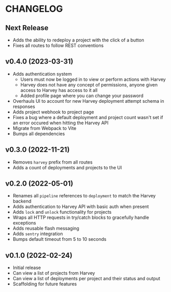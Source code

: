 # CHANGELOG

## Next Release

- Adds the ability to redeploy a project with the click of a button
- Fixes all routes to follow REST conventions

## v0.4.0 (2023-03-31)

- Adds authentication system
  - Users must now be logged in to view or perform actions with Harvey
  - Harvey does not have any concept of permissions, anyone given access to Harvey has access to it all
  - Added profile page where you can change your password
- Overhauls UI to account for new Harvey deployment attempt schema in responses
- Adds project webhook to project page
- Fixes a bug where a default deployment and project count wasn't set if an error occured when hitting the Harvey API
- Migrate from Webpack to Vite
- Bumps all dependencies

## v0.3.0 (2022-11-21)

- Removes `harvey` prefix from all routes
- Adds a count of deployments and projects to the UI

## v0.2.0 (2022-05-01)

- Renames all `pipeline` references to `deployment` to match the Harvey backend
- Adds authentication to Harvey API with basic auth when present
- Adds `lock` and `unlock` functionality for projects
- Wraps all HTTP requests in try/catch blocks to gracefully handle exceptions
- Adds reusable flash messaging
- Adds `sentry` integration
- Bumps default timeout from 5 to 10 seconds

## v0.1.0 (2022-02-24)

- Initial release
- Can view a list of projects from Harvey
- Can view a list of deployments per project and their status and output
- Scaffolding for future features
